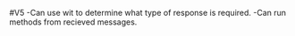 #V5
-Can use wit to determine what type of response is required.
-Can run methods from recieved messages.
